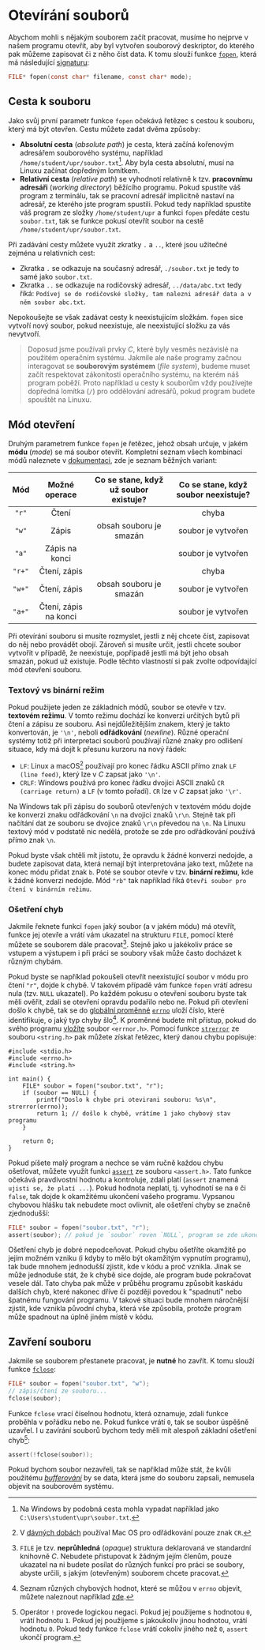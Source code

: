 # Otevírání souborů
Abychom mohli s nějakým souborem začít pracovat, musíme ho nejprve v našem programu otevřít, aby
byl vytvořen souborový deskriptor, do kterého pak můžeme zapisovat či z něho číst data. K tomu slouží
funkce [`fopen`](https://devdocs.io/c/io/fopen), která má následující
[signaturu](../funkce/funkce.md#syntaxe):
```c
FILE* fopen(const char* filename, const char* mode);
```

## Cesta k souboru
Jako svůj první parametr funkce `fopen` očekává řetězec s cestou k souboru, který má být otevřen.
Cestu můžete zadat dvěma způsoby:
- **Absolutní cesta** (*absolute path*) je cesta, která začíná kořenovým adresářem souborového
systému, například `/home/student/upr/soubor.txt`[^1]. Aby byla cesta absolutní, musí na Linuxu
začínat dopředným lomítkem.
- **Relativní cesta** (*relative path*) se vyhodnotí relativně k tzv. **pracovnímu adresáři**
(*working directory*) běžícího programu. Pokud spustíte váš program z terminálu, tak se pracovní
adresář implicitně nastaví na adresář, ze kterého jste program spustili. Pokud tedy například spustíte
váš program ze složky `/home/student/upr` a funkci `fopen` předáte cestu `soubor.txt`, tak se funkce
pokusí otevřít soubor na cestě `/home/student/upr/soubor.txt`.

Při zadávání cesty můžete využít zkratky `.` a `..`, které jsou užitečné zejména u relativních cest:
- Zkratka `.` se odkazuje na současný adresář, `./soubor.txt` je tedy to samé jako `soubor.txt`.
- Zkratka `..` se odkazuje na rodičovský adresář, `../data/abc.txt` tedy říká:
`Podívej se do rodičovské složky, tam nalezni adresář data a v něm soubor abc.txt`.

Nepokoušejte se však zadávat cesty k neexistujícím složkám. `fopen` sice vytvoří nový soubor, pokud
neexistuje, ale neexistující složku za vás nevytvoří.

> Doposud jsme používali prvky *C*, které byly vesměs nezávislé na použitém operačním systému. Jakmile
> ale naše programy začnou interagovat se **souborovým systémem** (*file system*), budeme muset začít
> respektovat zákonitosti operačního systému, na kterém náš program poběží. Proto například u cesty
> k souborům vždy používejte dopředná lomítka (`/`) pro oddělování adresářů, pokud program budete
> spouštět na Linuxu. 

[^1]: Na Windows by podobná cesta mohla vypadat například jako
`C:\Users\student\upr\soubor.txt`.

## Mód otevření
Druhým parametrem funkce `fopen` je řetězec, jehož obsah určuje, v jakém **módu** (*mode*) se má
soubor otevřít. Kompletní seznam všech kombinací módů naleznete v
[dokumentaci](https://devdocs.io/c/io/fopen), zde je seznam běžných variant:

| Mód | Možné operace | Co se stane, když už soubor existuje? | Co se stane, když soubor neexistuje? |
|:---:|:---:|:---:|:---:|
| `"r"` | Čtení | | chyba |
| `"w"` | Zápis | obsah souboru je smazán | soubor je vytvořen |
| `"a"` | Zápis na konci | | soubor je vytvořen |
| `"r+"` | Čtení, zápis | | chyba |
| `"w+"` | Čtení, zápis | obsah souboru je smazán | soubor je vytvořen |
| `"a+"` | Čtení, zápis na konci | | soubor je vytvořen |

Při otevírání souboru si musíte rozmyslet, jestli z něj chcete číst, zapisovat do něj nebo provádět
obojí. Zároveň si musíte určit, jestli chcete soubor vytvořit v případě, že neexistuje, popřípadě
jestli má být jeho obsah smazán, pokud už existuje. Podle těchto vlastností si pak zvolte odpovídající
mód otevření souboru.

### Textový vs binární režim
Pokud použijete jeden ze základních módů, soubor se otevře v tzv. **textovém režimu**. V tomto režimu
dochází ke konverzi určitých bytů při čtení a zápisu ze souboru. Asi nejdůležitějším znakem, který
je takto konvertován, je `'\n'`, neboli **odřádkování** (*newline*). Různé operační systémy totiž
při interpretaci souborů používají různé znaky pro odlišení situace, kdy má dojít k přesunu kurzoru
na nový řádek:
- `LF`: Linux a macOS[^2] používají pro konec řádku ASCII přímo znak `LF (line feed)`, který lze v
*C* zapsat jako `'\n'`.
- `CRLF`: Windows používá pro konec řádku dvojici ASCII znaků `CR (carriage return)` a `LF`
(v tomto pořadí). `CR` lze v *C* zapsat jako `'\r'`.

[^2]: V [dávných dobách](https://en.wikipedia.org/wiki/Classic_Mac_OS) používal Mac OS pro odřádkování
pouze znak `CR`.

Na Windows tak při zápisu do souborů otevřených v textovém módu dojde ke konverzi znaku odřádkování
`\n` na dvojici znaků `\r\n`. Stejně tak při načítání dat ze souboru se dvojice znaků `\r\n` převedou
na `\n`. Na Linuxu textový mód v podstatě nic nedělá, protože se zde pro odřádkování používá přímo
 znak `\n`.

Pokud byste však chtěli mít jistotu, že opravdu k žádné konverzi nedojde, a budete zapisovat data,
která nemají být interpretována jako text, můžete na konec módu přidat znak `b`. Poté se soubor
otevře v tzv. **binární režimu**, kde k žádné konverzi nedojde. Mód `"rb"` tak například říká
`Otevři soubor pro čtení v binárním režimu`.

### Ošetření chyb
Jakmile řeknete funkci `fopen` jaký soubor (a v jakém módu) má otevřít, funkce jej otevře a vrátí
vám ukazatel na strukturu `FILE`, pomocí které můžete se souborem dále pracovat[^3]. Stejně jako
u jakékoliv práce se vstupem a výstupem i při práci se soubory však může často docházet k různým
chybám.

[^3]: `FILE` je tzv. **neprůhledná** (*opaque*) struktura deklarovaná ve standardní knihovně *C*.
Nebudete přistupovat k žádným jejím členům, pouze ukazatel na ni budete posílat do různých funkcí
pro práci se soubory, abyste určili, s jakým (otevřeným) souborem chcete pracovat.

Pokud byste se například pokoušeli otevřít neexistující soubor v módu pro čtení `"r"`, dojde k chybě.
V takovém případě vám funkce `fopen` vrátí adresu nula (tzv. `NULL` ukazatel). Po každém pokusu o
otevření souboru byste tak měli ověřit, zdali se otevření opravdu podařilo nebo ne. Pokud při otevření
došlo k chybě, tak se do [globální proměnné](../promenne/globalni_promenne.md)
[`errno`](https://devdocs.io/c/error/errno) uloží číslo, které identifikuje, o jaký typ chyby šlo[^4].
K proměnné budete mít přístup, pokud do svého programu [vložíte](../preprocesor/vkladani_souboru.md)
soubor `<errnor.h>`. Pomocí funkce [`strerror`](https://devdocs.io/c/string/byte/strerror) ze souboru
`<string.h>` pak můžete získat řetězec, který danou chybu popisuje:
```c,editable
#include <stdio.h>
#include <errno.h>
#include <string.h>

int main() {
    FILE* soubor = fopen("soubor.txt", "r");
    if (soubor == NULL) {
        printf("Doslo k chybe pri otevirani souboru: %s\n", strerror(errno));
        return 1; // došlo k chybě, vrátíme 1 jako chybový stav programu
    }

    return 0;
}
```

[^4]: Seznam různých chybových hodnot, které se můžou v `errno` objevit, můžete naleznout například
[zde](https://www-numi.fnal.gov/offline_software/srt_public_context/WebDocs/Errors/unix_system_errors.html).

Pokud píšete malý program a nechce se vám ručně každou chybu ošetřovat, můžete využít funkci
[`assert`](https://devdocs.io/c/error/assert) ze souboru `<assert.h>`. Tato funkce očekává
pravdivostní hodnotu a kontroluje, zdali platí (`assert` znamená `ujisti se, že platí ...`). Pokud
hodnota neplatí, tj. vyhodnotí se na `0` či `false`, tak dojde k okamžitému ukončení vašeho programu.
Vypsanou chybovou hlášku tak nebudete moct ovlivnit, ale ošetření chyby se značně zjednodušší:
```c
FILE* soubor = fopen("soubor.txt", "r");
assert(soubor); // pokud je `soubor` roven `NULL`, program se zde ukončí
```

Ošetření chyb je dobré nepodceňovat. Pokud chybu ošetříte okamžitě po jejím možném vzniku (i kdyby
to mělo být okamžitým vypnutím programu), tak bude mnohem jednodušší zjistit, kde v kódu a proč vznikla.
Jinak se může jednoduše stát, že k chybě sice dojde, ale program bude pokračovat vesele dál. Tato
chyba pak může v průběhu programu způsobit kaskádu dalších chyb, které nakonec dříve či později povedou
k "spadnutí" nebo špatnému fungování programu. V takové situaci bude mnohem náročnější zjistit, kde
vznikla původní chyba, která vše způsobila, protože program může spadnout na úplně jiném místě v kódu. 

## Zavření souboru
Jakmile se souborem přestanete pracovat, je **nutné** ho zavřít. K tomu slouží funkce
[`fclose`](https://devdocs.io/c/io/fclose):
```c
FILE* soubor = fopen("soubor.txt", "w");
// zápis/čtení ze souboru...
fclose(soubor);
```
Funkce `fclose` vrací číselnou hodnotu, která oznamuje, zdali funkce proběhla v pořádku nebo ne.
Pokud funkce vrátí `0`, tak se soubor úspěšně uzavřel. I u zavírání souborů bychom tedy měli mít
alespoň základní ošetření chyb[^5]:
```c
assert(!fclose(soubor));
```

[^5]: Operátor `!` provede logickou negaci. Pokud jej použijeme s hodnotou `0`, vrátí hodnotu `1`.
Pokud jej použijeme s jakoukoliv jinou hodnotou, vrátí hodnotu `0`. Pokud tedy funkce `fclose` vrátí
cokoliv jiného než `0`, `assert` ukončí program.

Pokud bychom soubor nezavřeli, tak se například může stát, že kvůli použitému
[*bufferování*](../text/vstupavystup.md#standardní-souborové-deskriptory) by se data, která jsme do
souboru zapsali, nemusela objevit na souborovém systému.
